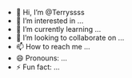 - 👋 Hi, I’m @Terryssss
- 👀 I’m interested in ...
- 🌱 I’m currently learning ...
- 💞️ I’m looking to collaborate on ...
- 📫 How to reach me ...
- 😄 Pronouns: ...
- ⚡ Fun fact: ...

<!---
Terryssss/Terryssss is a ✨ special ✨ repository because its `README.md` (this file) appears on your GitHub profile.
You can click the Preview link to take a look at your changes.
--->
